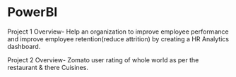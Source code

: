 # PowerBI
Project 1
Overview- Help an organization to improve employee performance and improve employee retention(reduce attrition) by creating a HR Analytics dashboard.




Project 2
Overview- Zomato user rating of whole world as per the restaurant & there Cuisines.
